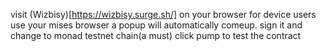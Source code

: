 visit
(Wizbisy)[https://wizbisy.surge.sh/]
on your browser for device users use your mises browser 
a popup will automatically comeup. sign it and change to monad testnet chain(a must)
click pump to test the contract 
